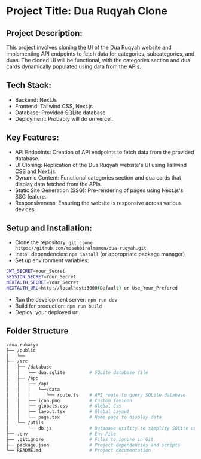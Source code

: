 # Project Title: Dua Ruqyah Clone

## Project Description:

This project involves cloning the UI of the Dua Ruqyah website and implementing API endpoints to fetch data for categories, subcategories, and duas. The cloned UI will be functional, with the categories section and dua cards dynamically populated using data from the APIs.

## Tech Stack:

- Backend: NextJs
- Frontend: Tailwind CSS, Next.js
- Database: Provided SQLite database
- Deployment: Probably will do on vercel.

## Key Features:

- API Endpoints: Creation of API endpoints to fetch data from the provided database.
- UI Cloning: Replication of the Dua Ruqyah website's UI using Tailwind CSS and Next.js.
- Dynamic Content: Functional categories section and dua cards that display data fetched from the APIs.
- Static Site Generation (SSG): Pre-rendering of pages using Next.js's SSG feature.
- Responsiveness: Ensuring the website is responsive across various devices.

## Setup and Installation:

- Clone the repository: `git clone https://github.com/mdsabbiralmamon/dua-ruqyah.git`
- Install dependencies: `npm install` (or appropriate package manager)
- Set up environment variables: 
```bash
JWT_SECRET=Your_Secret
SESSION_SECRET=Your_Secret
NEXTAUTH_SECRET=Your_Secret
NEXTAUTH_URL=http://localhost:3000(Default) or Use_Your_Prefered
```
- Run the development server: `npm run dev`
- Build for production: `npm run build`
- Deploy: your deployed url.

## Folder Structure

```bash
/dua-rukaiya
├── /public
│   └──             
├── /src
│   ├── /database
│   │   └── dua.sqlite         # SQLite database file
│   ├── /app
│   │   ├── /api
│   │   │   └──/data
│   │   │      └── route.ts    # API route to query SQLite database
│   │   ├── icon.png           # Custom favicon
│   │   ├── globals.css        # Global Css
│   │   ├── layout.tsx         # Global Layout
│   │   └── page.tsx           # Home page to display data
│   └── /utils
│       └── db.js              # Database utility to simplify SQLite usage
├── .env                       # Env File
├── .gitignore                 # Files to ignore in Git
├── package.json               # Project dependencies and scripts
└── README.md                  # Project documentation
```